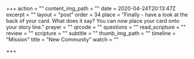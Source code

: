 +++
action = ""
content_img_path = ""
date = 2020-04-24T20:13:47Z
excerpt = ""
layout = "post"
order = 34
place = "Finally - have a look at the back of your card. What does it say? You can now place your card onto your story line."
prayer = ""
qrcode = ""
questions = ""
read_scripture = ""
review = ""
scripture = ""
subtitle = ""
thumb_img_path = ""
timeline = "Mission"
title = "New Community"
watch = ""

+++
